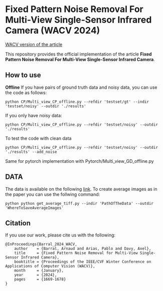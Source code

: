 # Fixed Pattern Noise Removal For Multi-View Single-Sensor Infrared Camera (WACV 2024)

[WACV version  of the article](https://openaccess.thecvf.com/content/WACV2024/papers/Barral_Fixed_Pattern_Noise_Removal_for_Multi-View_Single-Sensor_Infrared_Camera_WACV_2024_paper.pdf)

This repository provides the official implementation of the article **Fixed Pattern Noise Removal For Multi-View Single-Sensor Infrared Camera**.

## How to use

**Offline**
If you have pairs of ground truth data and noisy data, you can use the code as follows:
``` 
python CP/Multi_view_CP_offline.py --refdir 'testset/gt' --indir 'testset/noisy' --outdir './results'
```
If you only have noisy data:
``` 
python CP/Multi_view_CP_offline.py --refdir 'testset/noisy' --outdir './results'
```
To test the code with clean data
``` 
python CP/Multi_view_CP_offline.py --refdir 'testset/noisy' --outdir './results' --add_noise
```

Same for pytorch implementation with Pytorch/Multi_view_GD_offline.py

## DATA
The data is available on the following [link](https://zenodo.org/records/13935908).
To create average images as in the paper you can use the follwing command:

``` 
python python get_average_tiff.py --indir 'PathOfTheData' --outdir 'WhereToSaveAverageImages'
```

## Citation
If you use our work, please cite us with the following:
```
@InProceedings{Barral_2024_WACV,
    author    = {Barral, Arnaud and Arias, Pablo and Davy, Axel},
    title     = {Fixed Pattern Noise Removal for Multi-View Single-Sensor Infrared Camera},
    booktitle = {Proceedings of the IEEE/CVF Winter Conference on Applications of Computer Vision (WACV)},
    month     = {January},
    year      = {2024},
    pages     = {1669-1678}
}
```
